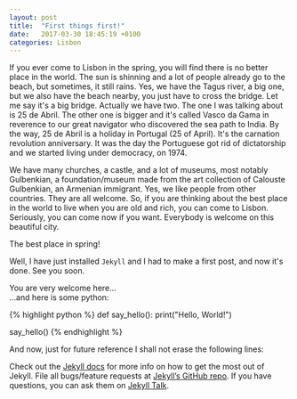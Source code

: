 ```yaml
---
layout: post
title:  "First things first!"
date:   2017-03-30 18:45:19 +0100
categories: Lisbon
---
```

If you ever come to Lisbon in the spring, you will find there is no better place in the world.
The sun is shinning and a lot of people already go to the beach, but sometimes, it still rains.
Yes, we have the Tagus river, a big one, but we also have the beach nearby, you just have to cross the bridge.
Let me say it's a big bridge. Actually we have two. The one I was talking about is 25 de Abril. The other one is bigger and it's called Vasco da Gama in reverence to our great navigator who discovered the sea path to India. By the way, 25 de Abril is a holiday in Portugal (25 of April). It's the carnation revolution anniversary. It was the day the Portuguese got rid of dictatorship and we started living under democracy, on 1974.

We have many churches, a castle, and a lot of museums, most notably Gulbenkian, a foundation/museum made from the art collection of Calouste Gulbenkian, an Armenian immigrant. Yes, we like people from other countries. They are all welcome. So, if you are thinking about the best place in the world to live when you are old and rich, you can come to Lisbon. Seriously, you can come now if you want. Everybody is welcome on this beautiful city.

The best place in spring!

Well, I have just installed `Jekyll` and I had to make a first post, and now it's done. See you soon.

You are very welcome here...  
...and here is some python:

{% highlight python %}
def say_hello():
  print("Hello, World!")

say_hello()
{% endhighlight %}

And now, just for future reference I shall not erase the following lines:

Check out the [Jekyll docs][jekyll-docs] for more info on how to get the most out of Jekyll. File all bugs/feature requests at [Jekyll’s GitHub repo][jekyll-gh]. If you have questions, you can ask them on [Jekyll Talk][jekyll-talk].

[jekyll-docs]: https://jekyllrb.com/docs/home
[jekyll-gh]:   https://github.com/jekyll/jekyll
[jekyll-talk]: https://talk.jekyllrb.com/
